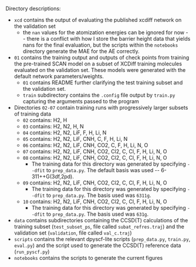 Directory descriptions:

- `xcd` contains the output of evaluating the published xcdiff network on the validation set
    - the `nan` values for the atomization energies can be ignored for now -- there is a conflict with how I store the barrier height data that yields nans for the final evaluation, but the scripts within the `notebooks` directory generate the MAE for the AE correctly.
- `01` contains the training output and outputs of check points from training the pre-trained SCAN model on a subset of XCDiff training molecules evaluated on the validation set. These models were generated with the default network parameters/weights.
    - `01` contains README further clarifying the test training subset and the validation set.
    - `train` subdirectory contains the `.config` file output by `train.py` capturing the arguments passed to the program
- Directories `02-07` contain training runs with progressively larger subsets of training data
    - `02` contains: H2, H
    - `03` contains: H2, N2, H, N
    - `04` contains: H2, N2, LiF, F, H, Li, N
    - `05` contains: H2, N2, LiF, CNH, C, F, H, Li, N
    - `06` contains: H2, N2, LiF, CNH, CO2, C, F, H, Li, N, O
    - `07` contains: H2, N2, LiF, CNH, CO2, Cl2, C, Cl, F, H, Li, N, O
    - `08` contains: H2, N2, LiF, CNH, CO2, Cl2, C, Cl, F, H, Li, N, O
        - The training data for this directory was generated by specifying `--dfit` to `prep_data.py`. The default basis was used -- 6-311++G(3df,2pd).
    - `09` contains: H2, N2, LiF, CNH, CO2, Cl2, C, Cl, F, H, Li, N, O
        - The training data for this directory was generated by specifying `--dfit` to `prep_data.py`. The basis used was `6311g`.
    - `10` contains: H2, N2, LiF, CNH, CO2, Cl2, C, Cl, F, H, Li, N, O
        - The training data for this directory was generated by specifying `--dfit` to `prep_data.py`. The basis used was `631g`.
- `data` contains subdirectories containing the CCSD(T) calculations of the training subset (`test_subset_ps`, file called `subat_refres.traj`) and the validation set (`validation`, file called `val_c.traj`)
- `scripts` contains the relevant dpyscf-lite scripts (`prep_data.py`, `train.py`, `eval.py`) and the script used to generate the CCSD(T) reference data (`run_pyscf.py`)
- `notebooks` contains the scripts to generate the current figures
